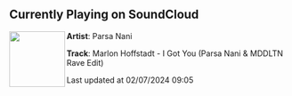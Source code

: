 ## Currently Playing on SoundCloud

[<img align="left" width="100" src="https://i1.sndcdn.com/artworks-HJEhciHIsvZ2zypj-QxlQcQ-t500x500.jpg">](https://soundcloud.com/parsa-nani-esfahani/marlon-hoffstadt-i-got-you-parsa-nani-mddltn-rave-edit-free-dl)

**Artist**: Parsa Nani 

**Track**: Marlon Hoffstadt - I Got You (Parsa Nani & MDDLTN Rave Edit)

Last updated at 02/07/2024 09:05

